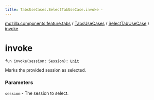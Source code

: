 ```yaml
---
title: TabsUseCases.SelectTabUseCase.invoke - 
---
```


[mozilla.components.feature.tabs](../../index.html) / [TabsUseCases](../index.html) / [SelectTabUseCase](index.html) / [invoke](./invoke.html)

# invoke

`fun invoke(session: Session): `[`Unit`](https://kotlinlang.org/api/latest/jvm/stdlib/kotlin/-unit/index.html)

Marks the provided session as selected.

### Parameters

`session` - The session to select.